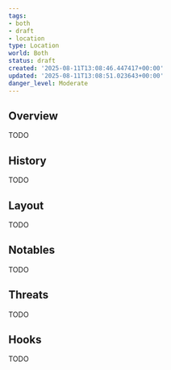 ```yaml
---
tags:
- both
- draft
- location
type: Location
world: Both
status: draft
created: '2025-08-11T13:08:46.447417+00:00'
updated: '2025-08-11T13:08:51.023643+00:00'
danger_level: Moderate
---
```



## Overview

TODO
## History

TODO
## Layout

TODO
## Notables

TODO
## Threats

TODO
## Hooks

TODO
